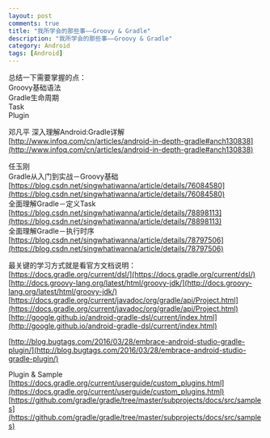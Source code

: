 ```yaml
---
layout: post
comments: true
title: "我所学会的那些事——Groovy & Gradle"
description: "我所学会的那些事——Groovy & Gradle"
category: Android
tags: [Android]
---
```


总结一下需要掌握的点：    
Groovy基础语法    
Gradle生命周期    
Task    
Plugin    


邓凡平 深入理解Android:Gradle详解    
[http://www.infoq.com/cn/articles/android-in-depth-gradle#anch130838](http://www.infoq.com/cn/articles/android-in-depth-gradle#anch130838)

任玉刚    
Gradle从入门到实战－Groovy基础    
[https://blog.csdn.net/singwhatiwanna/article/details/76084580](https://blog.csdn.net/singwhatiwanna/article/details/76084580)    
全面理解Gradle－定义Task    
[https://blog.csdn.net/singwhatiwanna/article/details/78898113](https://blog.csdn.net/singwhatiwanna/article/details/78898113)    
全面理解Gradle－执行时序    
[https://blog.csdn.net/singwhatiwanna/article/details/78797506](https://blog.csdn.net/singwhatiwanna/article/details/78797506)    


最关键的学习方式就是看官方文档说明：    
[https://docs.gradle.org/current/dsl/](https://docs.gradle.org/current/dsl/)    
[http://docs.groovy-lang.org/latest/html/groovy-jdk/](http://docs.groovy-lang.org/latest/html/groovy-jdk/)    
[https://docs.gradle.org/current/javadoc/org/gradle/api/Project.html](https://docs.gradle.org/current/javadoc/org/gradle/api/Project.html)    
[http://google.github.io/android-gradle-dsl/current/index.html](http://google.github.io/android-gradle-dsl/current/index.html)    


[http://blog.bugtags.com/2016/03/28/embrace-android-studio-gradle-plugin/](http://blog.bugtags.com/2016/03/28/embrace-android-studio-gradle-plugin/)

Plugin & Sample    
[https://docs.gradle.org/current/userguide/custom_plugins.html](https://docs.gradle.org/current/userguide/custom_plugins.html)
[https://github.com/gradle/gradle/tree/master/subprojects/docs/src/samples](https://github.com/gradle/gradle/tree/master/subprojects/docs/src/samples)
